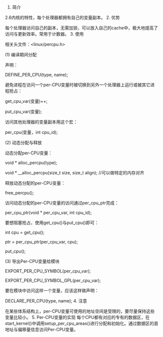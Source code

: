 
1. 简介

2.6内核的特性，每个处理器都拥有自己的变量副本。
2. 优势

每个处理器访问自己的副本，无需加锁，可以放入自己的cache中，极大地提高了访问与更新效率。常用于计数器。
3. 使用

相关头文件：<linux/percpu.h>

(1) 编译期间分配

声明：

DEFINE_PER_CPU(type, name);

避免进程在访问一个per-CPU变量时被切换到另外一个处理器上运行或被其它进程抢占：

get_cpu_var(变量)++;

put_cpu_var(变量);

访问其他处理器的变量副本用这个宏：

per_cpu(变量，int cpu_id);

 

(2) 动态分配与释放

动态分配per-CPU变量：

void * alloc_percpu(type);

void * __alloc_percpu(size_t size, size_t align); //可以做特定的内存对齐

释放动态分配的per-CPU变量：

free_percpu();

访问动态分配的per-CPU变量的访问通过per_cpu_ptr完成：

per_cpu_ptr(void * per_cpu_var, int cpu_id);

 要想阻塞抢占，使用get_cpu()与put_cpu()即可：

int cpu = get_cpu();

ptr = per_cpu_ptr(per_cpu_var, cpu);

put_cpu();

 

 

(3) 导出Per-CPU变量给模块

EXPORT_PER_CPU_SYMBOL(per_cpu_var);

EXPORT_PER_CPU_SYMBOL_GPL(per_cpu_var);

要在模块中访问这样一个变量，应该这样做声明：

DECLARE_PER_CPU(type, name);
4. 注意

在某些体系结构上，per-CPU变量可使用的地址空间是受限的，要尽量保持这些变量比较小。
5. Per-CPU变量的实现
每个CPU都有对应的专有的数据区，在start_kernel()中调用setup_per_cpu_areas()进行分配和初始化。通过数据区的首地址与偏移量信息访问Per-CPU变量。	
